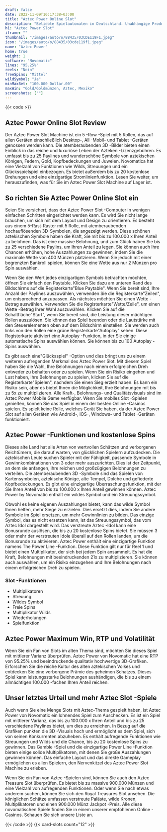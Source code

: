 ```yaml
---
draft: false
date: 2022-11-09T16:17:38+03:00
title: "Aztec Power Online Slot"
description: "Beliebte Spielautomaten in Deutschland. Unabhängige Produktbewertungen und exklusive Anmeldeangebote. Jetzt spielen!"
h1: "Aztec Power Slot"
iframe: ""
thumbnail: "/images/auto/o/88435/03CDE119F1.jpeg"
icon: "/images/auto/o/88435/03cde119f1.jpeg"
name: "Aztec Power"
home: true
weight: 1
software: "Novomatic"
lines: "95.25%"
reels: "Nein"
freeSpins: "Mittel"
wildSymbol: "Ja"
minMaxBet: "100.000 Dollar.00"
maxWin: "Gold/Goldmünzen, Aztec, Mexiko"
screenshots: [""]
---
```


{{< code >}}<h2>Aztec Power Online Slot Review</h2><p>Der Aztec Power Slot Machine ist ein 5 -Row -Spiel mit 5 Rollen, das auf allen Geräten einschließlich Desktop-, All -Mobil- und Tablet -Geräten genossen werden kann. Die atemberaubenden 3D -Bilder bieten einen Einblick in das reiche und luxuriöse Leben der Azteken -Lizenzgebühren. Es umfasst bis zu 25 Paylines und wunderschöne Symbole von aztekischen Königen, Federn, Gold, Kopfbedeckungen und Juwelen. Novomatica hat eine Vielzahl von Funktionen wie Wilds, Streuungen und ein Glücksspielspiel einbezogen. Es bietet außerdem bis zu 20 kostenlose Drehungen und eine einzigartige Stromlinienfunktion. Lesen Sie weiter, um herauszufinden, was für Sie im Aztec Power Slot Machine auf Lager ist.</p><h2>So richten Sie Aztec Power Online Slot ein</h2><p>Seien Sie versichert, dass der Aztec Power Slot -Computer in wenigen einfachen Schritten eingerichtet werden kann. Es wird Sie nicht lange brauchen, um sich mit dem Layout und Design zu orientieren. Es besteht aus einem 5-Rast-Raster mit 5 Rolle, mit atemberaubenden hochauflösenden 3D-Symbolen, die angezeigt werden. Diese schönen aztekischen Symbole haben die Kraft, Sie mit bis zu 100.000 x Ihren Anteil zu belohnen. Das ist eine massive Belohnung, und zum Glück haben Sie bis zu 25 verschiedene Paylins, um Ihren Anteil zu legen. Sie können auch Ihre Chancen erhöhen, hohe Auszahlungen zu gewinnen, indem Sie die maximale Wette von 400 Münzen platzieren. Wenn Sie jedoch mit einer begrenzten Bankroll spielen, können Sie eine Wette aus nur 2 Münzen pro Spin auswählen.</p><p>Wenn Sie den Wert jedes einzigartigen Symbols betrachten möchten, öffnen Sie einfach den Paytable. Klicken Sie dazu am unteren Rand des Bildschirms auf die Registerkarte"Blue Paytable". Wenn Sie bereit sind, Ihre Anzahl der Paylines auszuwählen, verwenden Sie die Registerkarte"Zeilen", um entsprechend anzupassen. Als nächstes möchten Sie einen Wette -Betrag auswählen. Verwenden Sie die Registerkarte"Wette/Zeile", um einen Wette -Betrag Ihrer Wahl auszuwählen. Klicken Sie auf die Schaltfläche"Start", wenn Sie bereit sind, die Leistung dieser mächtigen Rollen auszulösen. Sie können das Spiel beenden oder die Lautstärke mit den Steuerelementen oben auf dem Bildschirm einstellen. Sie werden auch links von den Rollen eine grüne Registerkarte"Autoplay" sehen. Diese Registerkarte aktiviert eine Autoplay -Funktion, in der Sie einige automatische Spins auswählen können. Sie können bis zu 100 Autoplay -Spins auswählen.</p><p>Es gibt auch eine"Glücksspiel" -Option und dies bringt uns zu einem weiteren aufregenden Merkmal des Aztec Power Slot. Mit diesem Spiel haben Sie die Wahl, Ihre Belohnungen nach einem erfolgreichen Dreh entweder zu behalten oder zu spielen. Wenn Sie ein Risiko eingehen und Lust haben, Ihre Belohnungen zu spielen, klicken Sie auf die Registerkarte"Spielen", nachdem Sie einen Sieg erzielt haben. Es kann ein Risiko sein, aber es bietet Ihnen die Möglichkeit, Ihre Belohnungen mit bis zu 5x zu multiplizieren. Alle Kraft-, Belohnungs- und Qualitätsvisuals sind im Aztec Power Mobile Game verfügbar. Wenn Sie mobiles Slot -Spielen genießen, können Sie das Spiel in einem der besten Online -Casinos spielen. Es spielt keine Rolle, welches Gerät Sie haben, da der Aztec Power Slot auf allen Geräten wie Android-, iOS-, Windows- und Tablet -Geräten funktioniert.</p><h2>Aztec Power -Funktionen und kostenlose Spins</h2><p>Dieses alte Land hat alle Arten von wertvollen Schätzen und verborgenen Reichtümern, die darauf warten, von glücklichen Spielern aufzudecken. Die aztekischen Leute suchen Spieler mit der Fähigkeit, passende Symbole in Gewinnkombinationen von 3 oder mehr auszurichten. Dies ist der Zeitpunkt, an dem sie anfangen, ihre reichen und großzügigen Belohnungen zu verteilen. Die atemberaubenden 3D -Symbole sind das Spielen von Kartensymbolen, aztekische Könige, alte Tempel, Dolche und gefiederte Kopfbedeckungen. Es gibt eine einzigartige Überraschungsfunktion, mit der Sie Ihren Anteil von bis zu 100.000 x Ihren Anteil gewinnen können. Aztec Power by Novomatic enthält ein wildes Symbol und ein Streuungssymbol.</p><p>Obwohl es keine eigenen Auszahlungen bietet, kann das wilde Symbol Ihnen helfen, mehr Siege zu erzielen. Dies ersetzt dies, indem Sie andere Symbole im Spiel ersetzen, um mehr Gewinnlinien zu bilden. Das einzige Symbol, das es nicht ersetzen kann, ist das Streuungssymbol, das vom Aztec Idol dargestellt wird. Das verstreute Aztec -Idol kann eine Bonusrunde auslösen, die bis zu 20 kostenlose Spins bietet. Sie müssen 3 oder mehr der verstreuten Idole überall auf den Rollen landen, um die Bonusrunde zu aktivieren. Aztec Power enthält eine einzigartige Funktion namens The Power Line -Funktion. Diese Funktion gilt nur für Reel 1 und bietet einen Multiplikator, der sich bei jedem Spin ansammelt. Es hat die Kraft, Belohnungen mit beeindruckenden 21x zu multiplizieren. Sie können auch auswählen, um ein Risiko einzugehen und Ihre Belohnungen nach einem erfolgreichen Dreh zu spielen.</p><h3>
Slot -Funktionen</h3><ul>
<li></span>
Multiplikatoren</li>
<li></span>
Streuung</li>
<li></span>
Wildes Symbol</li>
<li></span>
Freie Spins</li>
<li></span>
Multiplikator Wilds</li>
<li></span>
Wiederholungen</li>
<li></span>
Spielfunktion</li></ul><h2>Aztec Power Maximum Win, RTP und Volatilität</h2><p>Wenn Sie ein Fan von Slots im alten Thema sind, möchten Sie dieses Spiel mit mittlerer Varianz überprüfen. Aztec Power von Novomatic hat eine RTP von 95.25% und beeindruckende qualitativ hochwertige 3D-Grafiken. Erforschen Sie die reiche Kultur des alten aztekischen Volkes und entdecken Sie eine verborgene Prämie des geheimen Schatzes. Dieses Spiel kann leistungsstarke Belohnungen aushändigen, die bis zu einem allmächtigen 100.000 -fachen Ihren Anteil reichen.</p><h2>Unser letztes Urteil und mehr Aztec Slot -Spiele</h2><p>Auch wenn Sie eine Menge Slots mit Aztec-Thema gespielt haben, ist Aztec Power von Novomatic ein lohnendes Spiel zum Auschecken. Es ist ein Spiel mit mittlerer Varianz, das bis zu 100.000 x Ihren Anteil und bis zu 25 verschiedene Paylines bietet, um dies zu erreichen. In Bezug auf die Grafiken punkten die 3D -Visuals hoch und ermöglicht es dem Spiel, sich von seinen Konkurrenten abzuheben. Es enthält aufregende Funktionen wie Streuungen und Wilds und die Chance, bis zu 20 kostenlose Spins zu gewinnen. Das Gamble -Spiel und die einzigartige Power Line -Funktion bieten einige solide Multiplikatoren, mit denen Sie große Auszahlungen gewinnen können. Das einfache Layout und das direkte Gameplay ermöglichen es allen Spielern, den Nervenkitzel des Aztec Power Slot Machine zu erleben.</p><p>Wenn Sie ein Fan von Aztec -Spielen sind, können Sie auch den Aztec Treasure Slot überprüfen. Es bietet bis zu massive 900.000 Münzen und eine Vielzahl von aufregenden Funktionen. Oder wenn Sie nach etwas anderem suchen, können Sie sich den Royal Treasures Slot ansehen. Die königlichen Schätze umfassen verstreute Paläste, wilde Kronen, Multiplikatoren und einen 900.000 Münz Jackpot -Preis. Alle diese novomatischen Spiele finden Sie in einem unserer empfohlenen Online -Casinos. Schauen Sie sich unsere Liste an.</p>{{< /code >}}
 {{< card-slots count="12" >}}